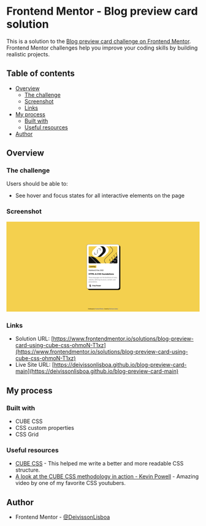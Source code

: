 # Frontend Mentor - Blog preview card solution

This is a solution to the [Blog preview card challenge on Frontend Mentor](https://www.frontendmentor.io/challenges/blog-preview-card-ckPaj01IcS). Frontend Mentor challenges help you improve your coding skills by building realistic projects.

## Table of contents

- [Overview](#overview)
  - [The challenge](#the-challenge)
  - [Screenshot](#screenshot)
  - [Links](#links)
- [My process](#my-process)
  - [Built with](#built-with)
  - [Useful resources](#useful-resources)
- [Author](#author)

## Overview

### The challenge

Users should be able to:

- See hover and focus states for all interactive elements on the page

### Screenshot

![](./screenshot.png)

### Links

- Solution URL: [https://www.frontendmentor.io/solutions/blog-preview-card-using-cube-css-ohmoN-T1xz](https://www.frontendmentor.io/solutions/blog-preview-card-using-cube-css-ohmoN-T1xz)
- Live Site URL: [https://deivissonlisboa.github.io/blog-preview-card-main](https://deivissonlisboa.github.io/blog-preview-card-main)

## My process

### Built with

- CUBE CSS
- CSS custom properties
- CSS Grid

### Useful resources

- [CUBE CSS](https://cube.fyi) - This helped me write a better and more readable CSS structure.
- [A look at the CUBE CSS methodology in action - Kevin Powell](https://www.youtube.com/watch?v=NanhQvnvbR8) - Amazing video by one of my favorite CSS youtubers.

## Author

- Frontend Mentor - [@DeivissonLisboa](https://www.frontendmentor.io/profile/DeivissonLisboa)
